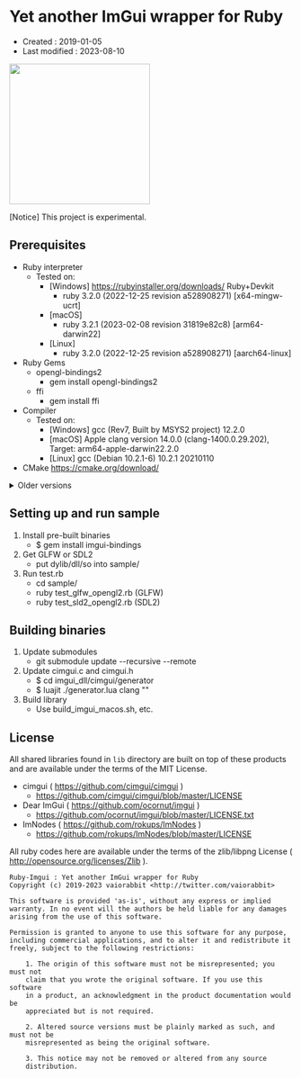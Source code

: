 <!-- -*- mode:markdown; coding:utf-8; -*- -->

# Yet another ImGui wrapper for Ruby #

*   Created : 2019-01-05
*   Last modified : 2023-08-10

<img src="https://raw.githubusercontent.com/vaiorabbit/ruby-imgui/master/doc/jpfont_test.png" width="250">

[Notice] This project is experimental.

## Prerequisites ##

*   Ruby interpreter
    *   Tested on:
        *   [Windows] https://rubyinstaller.org/downloads/ Ruby+Devkit
            *   ruby 3.2.0 (2022-12-25 revision a528908271) [x64-mingw-ucrt]
        *   [macOS]
            *   ruby 3.2.1 (2023-02-08 revision 31819e82c8) [arm64-darwin22]
        *   [Linux]
            *   ruby 3.2.0 (2022-12-25 revision a528908271) [aarch64-linux]
*   Ruby Gems
    *   opengl-bindings2
        *   gem install opengl-bindings2
    *   ffi
        *   gem install ffi
*   Compiler
    *   Tested on:
        *   [Windows] gcc (Rev7, Built by MSYS2 project) 12.2.0
        *   [macOS] Apple clang version 14.0.0 (clang-1400.0.29.202), Target: arm64-apple-darwin22.2.0
        *   [Linux] gcc (Debian 10.2.1-6) 10.2.1 20210110
*   CMake https://cmake.org/download/

<details>
<summary>Older versions</summary>

*   Ruby interpreter
    *   Tested on:
        *   [Windows] https://rubyinstaller.org/downloads/ Ruby+Devkit
            *   ruby 3.1.2p20 (2022-04-12 revision 4491bb740a) [x64-mingw-ucrt]
            *   ruby 3.0.2p107 (2021-07-07 revision 0db68f0233) [x64-mingw32]
            *   ruby 3.0.0p0 (2020-12-25 revision 95aff21468) [x64-mingw32]
            *   ruby 2.7.1p83 (2020-03-31 revision a0c7c23c9c) [x64-mingw32]
        *   [macOS]
            *   ruby 3.2.0 (2022-12-25 revision a528908271) [arm64-darwin21]
            *   ruby 3.1.2p20 (2022-04-12 revision 4491bb740a) [arm64-darwin21]
            *   ruby 3.1.2p20 (2022-04-12 revision 4491bb740a) [arm64-darwin21]
            *   ruby 3.1.0p0 (2021-12-25 revision fb4df44d16) [arm64-darwin20]
            *   ruby 3.0.2p107 (2021-07-07 revision 0db68f0233) [arm64-darwin20]
            *   ruby 3.0.1p64 (2021-04-05 revision 0fb782ee38) [arm64-darwin20]
            *   ruby 3.0.0p0 (2020-12-25 revision 95aff21468) [arm64-darwin20]
            *   ruby 2.7.0p0 (2019-12-25 revision 647ee6f091) [x86_64-darwin19]
            *   ruby 2.6.0p0 (2018-12-25 revision 66547) [x86_64-darwin18]

*   Compiler
    *   Tested on:
        *   [Windows] gcc (Rev10, Built by MSYS2 project) 11.2.0
        *   [Windows] gcc (Rev1, Built by MSYS2 project) 8.2.1 20181214
        *   [macOS] clang (Apple clang version 13.1.6 (clang-1316.0.21.2.5), Target: arm64-apple-darwin21.5.0)
        *   [macOS] clang (Apple clang version 12.0.5 (clang-1205.0.22.11), Target: arm64-apple-darwin20.6.0)
</details>

## Setting up and run sample ##

1.  Install pre-built binaries
    *   $ gem install imgui-bindings
2.  Get GLFW or SDL2
    *   put dylib/dll/so into sample/
4.  Run test.rb
    *   cd sample/
    *   ruby test_glfw_opengl2.rb (GLFW)
    *   ruby test_sld2_opengl2.rb (SDL2)

## Building binaries ##

1.  Update submodules
    *   git submodule update --recursive --remote
2.  Update cimgui.c and cimgui.h
    *   $ cd imgui_dll/cimgui/generator
    *   $ luajit ./generator.lua clang ""
3.  Build library
    *   Use build_imgui_macos.sh, etc.

## License ##

All shared libraries found in `lib` directory are built on top of these products and are available under the terms of the MIT License.
*   cimgui ( https://github.com/cimgui/cimgui )
    *   https://github.com/cimgui/cimgui/blob/master/LICENSE
*   Dear ImGui ( https://github.com/ocornut/imgui )
    *   https://github.com/ocornut/imgui/blob/master/LICENSE.txt
*   ImNodes ( https://github.com/rokups/ImNodes )
    *   https://github.com/rokups/ImNodes/blob/master/LICENSE

All ruby codes here are available under the terms of the zlib/libpng License ( http://opensource.org/licenses/Zlib ).

```
Ruby-Imgui : Yet another ImGui wrapper for Ruby
Copyright (c) 2019-2023 vaiorabbit <http://twitter.com/vaiorabbit>

This software is provided 'as-is', without any express or implied
warranty. In no event will the authors be held liable for any damages
arising from the use of this software.

Permission is granted to anyone to use this software for any purpose,
including commercial applications, and to alter it and redistribute it
freely, subject to the following restrictions:

    1. The origin of this software must not be misrepresented; you must not
    claim that you wrote the original software. If you use this software
    in a product, an acknowledgment in the product documentation would be
    appreciated but is not required.

    2. Altered source versions must be plainly marked as such, and must not be
    misrepresented as being the original software.

    3. This notice may not be removed or altered from any source
    distribution.
```
